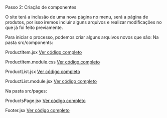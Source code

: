 Passo 2: Criação de componentes

O site terá a inclusão de uma nova página no menu, será a página de produtos, por isso iremos incluir alguns arquivos e realizar modificações no que já foi feito previamente.

Para iniciar o processo, podemos criar alguns arquivos novos que são:
Na pasta src/components:
    
ProductItem.jsx
[Ver código completo](../aula1/meu-app-router/src/components/ProductItem.jsx)

ProductItem.module.css
[Ver código completo](../aula1/meu-app-router/src/components/ProductItem.module.css)
    
ProductList.jsx
[Ver código completo](../aula1/meu-app-router/src/components/ProductList.jsx)
    
ProductList.module.jsx
[Ver código completo](../aula1/meu-app-router/src/components/ProductList.module.css)

Na pasta src/pages:

ProductsPage.jsx
[Ver código completo](../aula1/meu-app-router/src/pages/ProductsPage.jsx)

Footer.jsx
[Ver código completo](../aula1/meu-app-router/src/components/Footer.jsx)    
